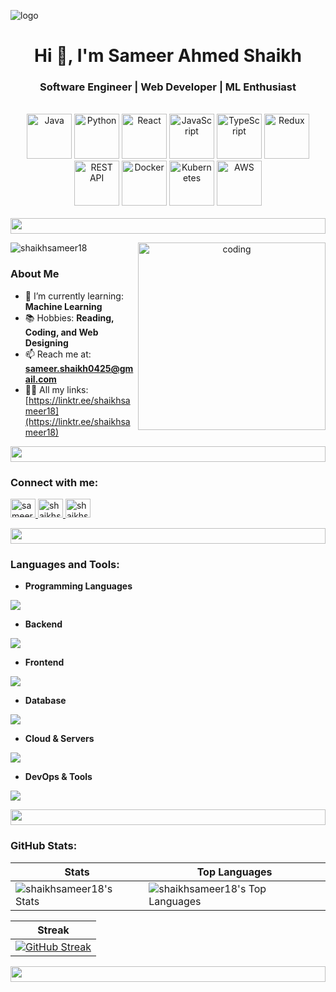 ![logo](https://i.postimg.cc/vZkjs5qv/BLack-Minimalist-Corporate-Staff-Identity-Linked-In-Banner.png)

<h1 align="center">Hi 👋, I'm Sameer Ahmed Shaikh</h1>
<h3 align="center">Software Engineer | Web Developer | ML Enthusiast</h3>

<br>

<div align="center">
  <img src="https://techstack-generator.vercel.app/java-icon.svg" alt="Java" width="72" height="72" />
  <img src="https://techstack-generator.vercel.app/python-icon.svg" alt="Python" width="72" height="72" />
  <img src="https://techstack-generator.vercel.app/react-icon.svg" alt="React" width="72" height="72" />
  <img src="https://techstack-generator.vercel.app/js-icon.svg" alt="JavaScript" width="72" height="72" />
  <img src="https://techstack-generator.vercel.app/ts-icon.svg" alt="TypeScript" width="72" height="72" />
  <img src="https://techstack-generator.vercel.app/redux-icon.svg" alt="Redux" width="72" height="72" />
  <img src="https://techstack-generator.vercel.app/restapi-icon.svg" alt="REST API" width="72" height="72" />
  <img src="https://techstack-generator.vercel.app/docker-icon.svg" alt="Docker" width="72" height="72" />
  <img src="https://techstack-generator.vercel.app/kubernetes-icon.svg" alt="Kubernetes" width="72" height="72" />
  <img src="https://techstack-generator.vercel.app/aws-icon.svg" alt="AWS" width="72" height="72" />
</div>


<br>

<img src="https://i.imgur.com/dBaSKWF.gif" height="25" width="100%">

<div>
  <div align="center">
    <img align="right" alt="coding" width="300" src="https://user-images.githubusercontent.com/55389276/140866485-8fb1c876-9a8f-4d6a-98dc-08c4981eaf70.gif">
  </div>

  <p align="left">
    <img src="https://komarev.com/ghpvc/?username=shaikhsameer18&label=Profile%20views&color=28a745&style=flat" alt="shaikhsameer18" />
  </p>

### About Me

- 🌱 I’m currently learning: **Machine Learning**
- 📚 Hobbies: **Reading, Coding, and Web Designing**
- 📫 Reach me at: **[sameer.shaikh0425@gmail.com](mailto:sameer.shaikh0425@gmail.com)**
- 👨‍💻 All my links: [https://linktr.ee/shaikhsameer18](https://linktr.ee/shaikhsameer18)
</div>

<img src="https://i.imgur.com/dBaSKWF.gif" height="25" width="100%">

### Connect with me:
<p align="left">
  <a href="https://linkedin.com/in/sameerahmed08" target="_blank">
    <img src="https://raw.githubusercontent.com/rahuldkjain/github-profile-readme-generator/master/src/images/icons/Social/linked-in-alt.svg" alt="sameerahmed08" height="30" width="40" />
  </a>
  <a href="https://www.hackerrank.com/shaikhsameer18" target="_blank">
    <img src="https://raw.githubusercontent.com/rahuldkjain/github-profile-readme-generator/master/src/images/icons/Social/hackerrank.svg" alt="shaikhsameer18" height="30" width="40" />
  </a>
  <a href="https://www.leetcode.com/shaikhsameer15" target="_blank">
    <img src="https://raw.githubusercontent.com/rahuldkjain/github-profile-readme-generator/master/src/images/icons/Social/leet-code.svg" alt="shaikhsameer18" height="30" width="40" />
  </a>
</p>


<img src="https://i.imgur.com/dBaSKWF.gif" height="25" width="100%">


### Languages and Tools:

- **Programming Languages**  
<p align="left">
  <a href="https://skillicons.dev">
    <img src="https://skillicons.dev/icons?i=java,nodejs,ts,js,python,c,cpp" />
  </a>
</p>

- **Backend**  
<p align="left">
  <a href="https://skillicons.dev">
    <img src="https://skillicons.dev/icons?i=express,django,flask,php,npm,graphql" />
  </a>
</p>

- **Frontend**  
<p align="left">
  <a href="https://skillicons.dev">
    <img src="https://skillicons.dev/icons?i=react,nextjs,redux,tailwind,bootstrap,materialui,jquery,html,css,sass" />
  </a>
</p>

- **Database**  
<p align="left">
  <a href="https://skillicons.dev">
    <img src="https://skillicons.dev/icons?i=mongodb,mysql,postgres" />
  </a>
</p>

- **Cloud & Servers**  
<p align="left">
  <a href="https://skillicons.dev">
    <img src="https://skillicons.dev/icons?i=aws,firebase,vercel,netlify,cloudflare" />
  </a>
</p>

- **DevOps & Tools**  
<p align="left">
  <a href="https://skillicons.dev">
    <img src="https://skillicons.dev/icons?i=git,github,docker,vscode,postman,jenkins,kubernetes,terraform,linux,redhat" />
  </a>
</p>


<img src="https://i.imgur.com/dBaSKWF.gif" height="25" width="100%">


### GitHub Stats:

<div align="center">

| Stats | Top Languages |
|-------|---------------|
| ![shaikhsameer18's Stats](https://github-readme-stats.vercel.app/api?username=shaikhsameer18&theme=onedark&show_icons=true&hide_border=false&count_private=true) | ![shaikhsameer18's Top Languages](https://github-readme-stats.vercel.app/api/top-langs/?username=shaikhsameer18&theme=onedark&show_icons=true&hide_border=false&layout=compact) |

</div>

<div align="center">

| Streak |
|--------|
| [![GitHub Streak](https://streak-stats.demolab.com?user=shaikhsameer18&theme=onedark&hide_total_contributions=true)](https://git.io/streak-stats) |

</div>



<img src="https://i.imgur.com/dBaSKWF.gif" height="25" width="100%">

